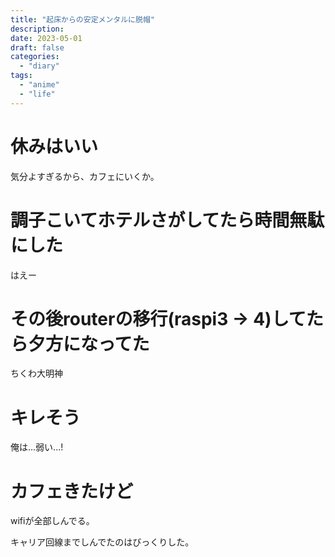 ```yaml
---
title: "起床からの安定メンタルに脱帽"
description:
date: 2023-05-01
draft: false
categories:
  - "diary"
tags:
  - "anime"
  - "life"
---
```


# 休みはいい

気分よすぎるから、カフェにいくか。

# 調子こいてホテルさがしてたら時間無駄にした

はえー

# その後routerの移行(raspi3 -> 4)してたら夕方になってた

ちくわ大明神

# キレそう

俺は...弱い...!

# カフェきたけど

wifiが全部しんでる。

キャリア回線までしんでたのはびっくりした。

